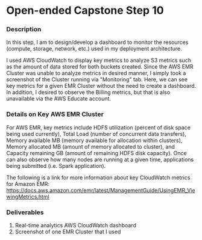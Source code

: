 # Open-ended Capstone Step 10

### Description
In this step, I am to design/develop a dashboard to monitor the resources (compute, storage, network, etc.) used in my deployment architecture.

I used AWS CloudWatch to display key metrics to analyze S3 metrics such as the amount of data stored for both buckets created.
Since the AWS EMR Cluster was unable to analyze metrics in desired manner, I simply took a screenshot of the Cluster running via "Monitoring" tab. Here, we can see key metrics for a given EMR Cluster without the need to create a dashboard. In addition, I desired to observe the Billing metrics, but that is also unavailable via the AWS Educate account.

### Details on Key AWS EMR Cluster
For AWS EMR, key metrics include HDFS utilization (percent of disk space being used currently), Total Load (number of concurrent data transfers), Memory available MB (memory available for allocation within clusters), Memory allocated MB (amount of memory allocated to cluster), and Capacity remaining GB (amount of remaining HDFS disk capacity). Once can also observe how many nodes are running at a given time, applications being submitted (i.e. Spark application).

The following is a link for more information about key CloudWatch metrics for Amazon EMR: https://docs.aws.amazon.com/emr/latest/ManagementGuide/UsingEMR_ViewingMetrics.html


### Deliverables
1. Real-time analytics AWS CloudWatch dashboard
2. Screenshot of one EMR Cluster that I used

